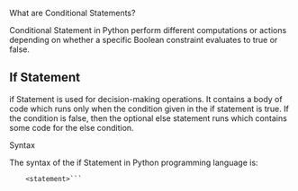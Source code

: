 

What are Conditional Statements?

Conditional Statement in Python perform different computations or actions depending on whether a specific Boolean constraint evaluates to true or false.


## If Statement

if Statement is used for decision-making operations. It contains a body of code which runs only when the condition given in the if statement is true. If the condition is false, then the optional else statement runs which contains some code for the else condition.


Syntax

The syntax of the if Statement in Python programming language is:

```if <expr>:
    <statement>```

